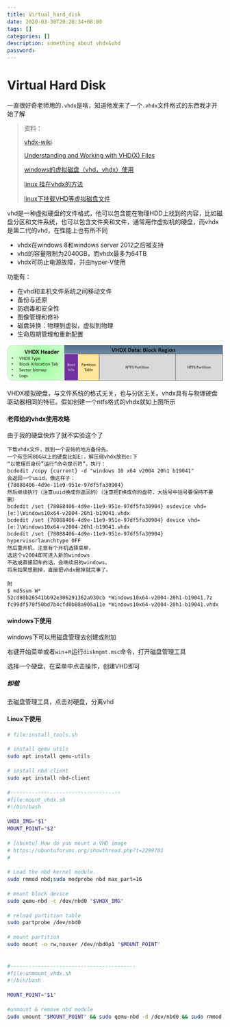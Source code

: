 ```yaml
---
title: Virtual_hard_disk
date: 2020-03-30T20:28:34+08:00
tags: []
categories: []
description: something about vhdx&vhd
password:
---
```




# Virtual Hard Disk



一直很好奇老师用的`.vhdx`是啥，知道他发来了一个`.vhdx`文件格式的东西我才开始了解

> 资料：
>
> [vhdx-wiki](https://en.wikipedia.org/wiki/VHD_(file_format))
>
> [Understanding and Working with VHD(X) Files](https://www.altaro.com/hyper-v/understanding-working-vhdx-files/)
>
> [windows的虚拟磁盘（vhd，vhdx）使用](https://www.cnblogs.com/strayromeo/p/8872255.html)
>
> [linux 挂在vhdx的方法](https://gist.github.com/allenyllee/0a4c02952bf695470860b27369bbb60d)
>
> [linux下挂载VHD等虚拟磁盘文件](https://www.cnblogs.com/oloroso/p/6385398.html)
>
> 
>
> 





vhd是一种虚拟硬盘的文件格式，他可以包含能在物理HDD上找到的内容，比如磁盘分区和文件系统，也可以包含文件夹和文件，通常用作虚拟机的硬盘，而vhdx是第二代的vhd，在性能上也有所不同

* vhdx在windows 8和windows server 2012之后被支持
* vhd的容量限制为2040GB，而vhdx最多为64TB
* vhdx可防止电源故障，并由hyper-V使用



功能有：

* 在vhd和主机文件系统之间移动文件
* 备份与还原
* 防病毒和安全性
* 图像管理和修补
* 磁盘转换：物理到虚拟，虚拟到物理
* 生命周期管理和重新配置



![](VHDX-Visual.png)



VHDX模拟硬盘，与文件系统的格式无关，也与分区无关。vhdx具有与物理硬盘驱动器相同的特征。假如创建一个ntfs格式的vhdx就如上图所示





#### 老师给的vhdx使用攻略

由于我的硬盘快炸了就不实验这个了

```
下载vhdx文件，放到一个妥帖的地方备份先。
一个有空闲80G以上的硬盘比如E:，解压缩vhdx放到e:下
“以管理员身份”运行“命令提示符”，执行：
bcdedit /copy {current} -d "windows 10 x64 v2004 20h1 b19041"
会返回一个uuid，像这样子：
{78088406-4d9e-11e9-951e-97df5fa30904}
然后继续执行（注意uuid换成你返回的）（注意把E换成你的盘符，大括号中括号要保持不要删）
bcdedit /set {78088406-4d9e-11e9-951e-97df5fa30904} osdevice vhd=[e:]\Windows10x64-v2004-20h1-b19041.vhdx
bcdedit /set {78088406-4d9e-11e9-951e-97df5fa30904} device vhd=[e:]\Windows10x64-v2004-20h1-b19041.vhdx
bcdedit /set {78088406-4d9e-11e9-951e-97df5fa30904} hypervisorlaunchtype OFF
然后重开机，注意有个开机选择菜单，
选这个v2004即可进入新的windows
不选或直接回车的话，会继续旧的windows。
将来如果想删掉，直接把vhdx删掉就完事了。

附
$ md5sum W*
52cd80b26541bb92e306291362a930cb *Windows10x64-v2004-20h1-b19041.7z
fc99df570f50bd7b4cfd0b08a905a11e *Windows10x64-v2004-20h1-b19041.vhdx

```





#### windows下使用

windows下可以用磁盘管理去创建或附加

右键开始菜单或者`win`+`R`运行`diskmgmt.msc`命令，打开磁盘管理工具

选择一个硬盘，在菜单中点击操作，创建VHD即可



##### 卸载

去磁盘管理工具，点击对硬盘，分离vhd



#### Linux下使用



```sh
# file:install_tools.sh

# install qemu utils
sudo apt install qemu-utils

# install nbd client
sudo apt install nbd-client

#------------------------------------
#file:mount_vhdx.sh
#!/bin/bash

VHDX_IMG="$1"
MOUNT_POINT="$2"

# [ubuntu] How do you mount a VHD image
# https://ubuntuforums.org/showthread.php?t=2299701
# 

# Load the nbd kernel module.
sudo rmmod nbd;sudo modprobe nbd max_part=16

# mount block device
sudo qemu-nbd -c /dev/nbd0 "$VHDX_IMG"

# reload partition table
sudo partprobe /dev/nbd0

# mount partition
sudo mount -o rw,nouser /dev/nbd0p1 "$MOUNT_POINT"


#-----------------------------------------
#file:unmount_vhdx.sh
#!/bin/bash

MOUNT_POINT="$1"

#unmount & remove nbd module
sudo umount "$MOUNT_POINT" && sudo qemu-nbd -d /dev/nbd0 && sudo rmmod nbd

```





